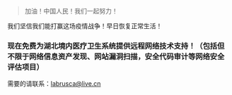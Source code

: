 [TITLE]:抗击新冠病毒疫情，我们一直都在
[TAGS]:其它

> 加油！中国人民！我们一起努力！

我们坚信我们能打赢这场疫情战争！早日恢复正常生活！  
### 现在免费为湖北境内医疗卫生系统提供远程网络技术支持！（包括但不限于网络信息资产发现、网站漏洞扫描，安全代码审计等网络安全评估项目）  
需要的请联系：labrusca@live.cn